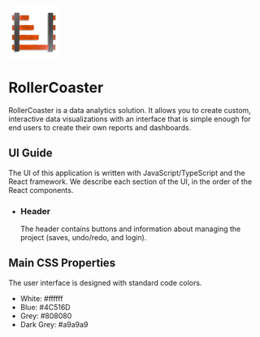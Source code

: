 <img src='./app/favicon.ico' width='100'/>
<h1>RollerCoaster</h1>
<p>
    RollerCoaster is a data analytics solution. It allows you to create custom, interactive data visualizations with an interface that is simple enough for end users to create their own reports and dashboards.
</p>
<h2>UI Guide</h2>
<p>
    The UI of this application is written with JavaScript/TypeScript and the React framework. We describe each section of the UI, in the order of the React components.
</p>
<ul>
<li><h3>Header</h3></li>
<p>
    The header contains buttons and information about managing the project (saves, undo/redo, and login).
</p>
</ul>
<h2>Main CSS Properties</h2>
<p>
    The user interface is designed with standard code colors.
</p>
<ul>
<li>White: #ffffff</li>
<li>Blue: #4C516D</li>
<li>Grey: #808080</li>
<li>Dark Grey: #a9a9a9</li>
</ul>